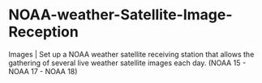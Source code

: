 # NOAA-weather-Satellite-Image-Reception
Images | Set up a NOAA weather satellite receiving station that allows the gathering of several live weather satellite images each day. (NOAA 15 - NOAA 17 - NOAA 18)
